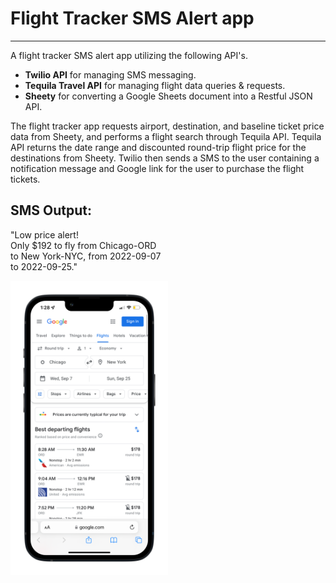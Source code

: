# Flight Tracker SMS Alert app 

---

A flight tracker SMS alert app utilizing the following API's. 
<ul>
<li><b>Twilio API</b> for managing SMS messaging.
</li><li><b>Tequila Travel API</b> for managing flight data queries & requests.</li><li><b>Sheety</b> for converting a Google Sheets document into a Restful JSON API.</li></ul>

The flight tracker app requests airport, destination, and baseline ticket price data from Sheety, and performs a flight search through Tequila API. Tequila API returns the date range and discounted round-trip flight price for the destinations from Sheety. Twilio then sends a SMS to the user containing a notification message and Google link for the user to purchase the flight tickets. 

## SMS Output:
"Low price alert!<br>
Only $192 to fly from Chicago-ORD<br> to New York-NYC, from 2022-09-07<br>to 2022-09-25."

<img alt="Google flights phone preview" src="iphone_google_flights_preview.png" width="50%"/>